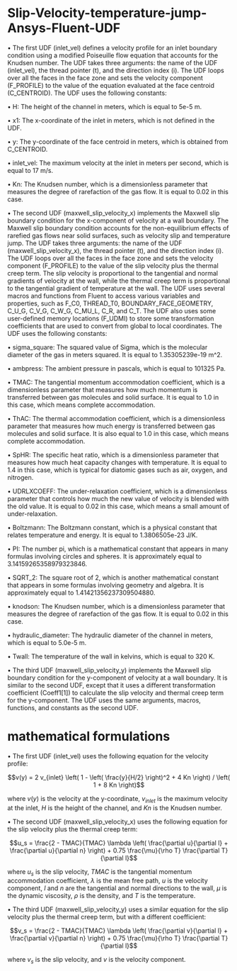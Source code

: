 # Slip-Velocity-temperature-jump-Ansys-Fluent-UDF
•  The first UDF (inlet_vel) defines a velocity profile for an inlet boundary condition using a modified Poiseuille flow equation that accounts for the Knudsen number. The UDF takes three arguments: the name of the UDF (inlet_vel), the thread pointer (t), and the direction index (i). The UDF loops over all the faces in the face zone and sets the velocity component (F_PROFILE) to the value of the equation evaluated at the face centroid (C_CENTROID). The UDF uses the following constants:

•  H: The height of the channel in meters, which is equal to 5e-5 m.

•  x1: The x-coordinate of the inlet in meters, which is not defined in the UDF.

•  y: The y-coordinate of the face centroid in meters, which is obtained from C_CENTROID.

•  inlet_vel: The maximum velocity at the inlet in meters per second, which is equal to 17 m/s.

•  Kn: The Knudsen number, which is a dimensionless parameter that measures the degree of rarefaction of the gas flow. It is equal to 0.02 in this case.

•  The second UDF (maxwell_slip_velocity_x) implements the Maxwell slip boundary condition for the x-component of velocity at a wall boundary. The Maxwell slip boundary condition accounts for the non-equilibrium effects of rarefied gas flows near solid surfaces, such as velocity slip and temperature jump. The UDF takes three arguments: the name of the UDF (maxwell_slip_velocity_x), the thread pointer (t), and the direction index (i). The UDF loops over all the faces in the face zone and sets the velocity component (F_PROFILE) to the value of the slip velocity plus the thermal creep term. The slip velocity is proportional to the tangential and normal gradients of velocity at the wall, while the thermal creep term is proportional to the tangential gradient of temperature at the wall. The UDF uses several macros and functions from Fluent to access various variables and properties, such as F_C0, THREAD_T0, BOUNDARY_FACE_GEOMETRY, C_U_G, C_V_G, C_W_G, C_MU_L, C_R, and C_T. The UDF also uses some user-defined memory locations (F_UDMI) to store some transformation coefficients that are used to convert from global to local coordinates. The UDF uses the following constants:

•  sigma_square: The squared value of Sigma, which is the molecular diameter of the gas in meters squared. It is equal to 1.35305239e-19 m^2.

•  ambpress: The ambient pressure in pascals, which is equal to 101325 Pa.

•  TMAC: The tangential momentum accommodation coefficient, which is a dimensionless parameter that measures how much momentum is transferred between gas molecules and solid surface. It is equal to 1.0 in this case, which means complete accommodation.

•  ThAC: The thermal accommodation coefficient, which is a dimensionless parameter that measures how much energy is transferred between gas molecules and solid surface. It is also equal to 1.0 in this case, which means complete accommodation.

•  SpHR: The specific heat ratio, which is a dimensionless parameter that measures how much heat capacity changes with temperature. It is equal to 1.4 in this case, which is typical for diatomic gases such as air, oxygen, and nitrogen.

•  UDRLXCOEFF: The under-relaxation coefficient, which is a dimensionless parameter that controls how much the new value of velocity is blended with the old value. It is equal to 0.02 in this case, which means a small amount of under-relaxation.

•  Boltzmann: The Boltzmann constant, which is a physical constant that relates temperature and energy. It is equal to 1.3806505e-23 J/K.

•  PI: The number pi, which is a mathematical constant that appears in many formulas involving circles and spheres. It is approximately equal to 3.14159265358979323846.

•  SQRT_2: The square root of 2, which is another mathematical constant that appears in some formulas involving geometry and algebra. It is approximately equal to 1.41421356237309504880.

•  knodson: The Knudsen number, which is a dimensionless parameter that measures the degree of rarefaction of the gas flow. It is equal to 0.02 in this case.

•  hydraulic_diameter: The hydraulic diameter of the channel in meters, which is equal to 5.0e-5 m.

•  Twall: The temperature of the wall in kelvins, which is equal to 320 K.

•  The third UDF (maxwell_slip_velocity_y) implements the Maxwell slip boundary condition for the y-component of velocity at a wall boundary. It is similar to the second UDF, except that it uses a different transformation coefficient (Coeff1[1]) to calculate the slip velocity and thermal creep term for the y-component. The UDF uses the same arguments, macros, functions, and constants as the second UDF.

# mathematical formulations
•  The first UDF (inlet_vel) uses the following equation for the velocity profile:

$$v(y) = 2 v_{inlet} \left( 1 - \left( \frac{y}{H/2} \right)^2 + 4 Kn \right) / \left( 1 + 8 Kn \right)$$

where $v(y)$ is the velocity at the y-coordinate, $v_{inlet}$ is the maximum velocity at the inlet, $H$ is the height of the channel, and $Kn$ is the Knudsen number.

•  The second UDF (maxwell_slip_velocity_x) uses the following equation for the slip velocity plus the thermal creep term:

$$u_s = \frac{2 - TMAC}{TMAC} \lambda \left( \frac{\partial u}{\partial l} + \frac{\partial u}{\partial n} \right) + 0.75 \frac{\mu}{\rho T} \frac{\partial T}{\partial l}$$

where $u_s$ is the slip velocity, $TMAC$ is the tangential momentum accommodation coefficient, $\lambda$ is the mean free path, $u$ is the velocity component, $l$ and $n$ are the tangential and normal directions to the wall, $\mu$ is the dynamic viscosity, $\rho$ is the density, and $T$ is the temperature.

•  The third UDF (maxwell_slip_velocity_y) uses a similar equation for the slip velocity plus the thermal creep term, but with a different coefficient:

$$v_s = \frac{2 - TMAC}{TMAC} \lambda \left( \frac{\partial v}{\partial l} + \frac{\partial v}{\partial n} \right) + 0.75 \frac{\mu}{\rho T} \frac{\partial T}{\partial l}$$

where $v_s$ is the slip velocity, and $v$ is the velocity component.
